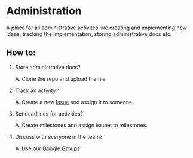 Administration
==============

A place for all administrative activites like creating and implementing new ideas, tracking the implementation, storing administrative docs etc.

## How to:
1. Store administrative docs? 

   A. Clone the repo and upload the file
   
2. Track an activity?

   A. Create a new [Issue](https://github.com/blog/831-issues-2-0-the-next-generation) and assign it to someone.
  
3. Set deadlines for activities?

   A. Create milestones and assign issues to milestones.
   
4. Discuss with everyone in the team?

   A. Use our [Google Groups](https://groups.google.com/forum/#!forum/chennai-reading)
   
